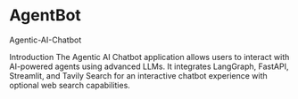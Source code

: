 # AgentBot
Agentic-AI-Chatbot

Introduction
The Agentic AI Chatbot application allows users to interact with AI-powered agents using advanced LLMs. It integrates LangGraph, FastAPI, Streamlit, and Tavily Search for an interactive chatbot experience with optional web search capabilities.
